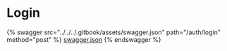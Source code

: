 # Login

{% swagger src="../../../.gitbook/assets/swagger.json" path="/auth/login" method="post" %}
[swagger.json](../../../.gitbook/assets/swagger.json)
{% endswagger %}
